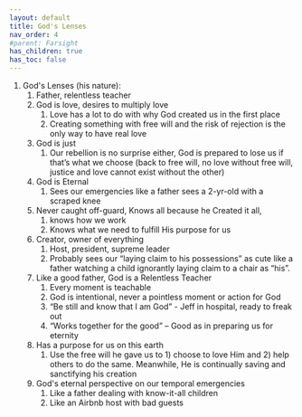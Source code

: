 ```yaml
---
layout: default
title: God's Lenses
nav_order: 4
#parent: Farsight
has_children: true
has_toc: false
---
```


1. God's Lenses (his nature): 
    1. Father, relentless teacher
    1. God is love, desires to multiply love
        1. Love has a lot to do with why God created us in the first place
        1. Creating something with free will and the risk of rejection is the only way to have real love
    1. God is just
        1. Our rebellion is no surprise either, God is prepared to lose us if that’s what we choose (back to free will, no love without free will, justice and love cannot exist without the other)
    1. God is Eternal
        1. Sees our emergencies like a father sees a 2-yr-old with a scraped knee
    1. Never caught off-guard, Knows all because he Created it all, 
        1. knows how we work
        1. Knows what we need to fulfill His purpose for us
    1. Creator, owner of everything
        1. Host, president, supreme leader
        1. Probably sees our “laying claim to his possessions” as cute like a father watching a child ignorantly laying claim to a chair as “his”.
    1. Like a good father, God is a Relentless Teacher
        1. Every moment is teachable
        1. God is intentional, never a pointless moment or action for God
        1. “Be still and know that I am God” - Jeff in hospital, ready to freak out
        1. “Works together for the good” – Good as in preparing us for eternity
    1. Has a purpose for us on this earth
        1. Use the free will he gave us to 1) choose to love Him and 2) help others to do the same. Meanwhile,  He is continually saving and sanctifying his creation
    1. God's eternal perspective on our temporal emergencies
        1. Like a father dealing with know-it-all children        
        1. Like an Airbnb host with bad guests